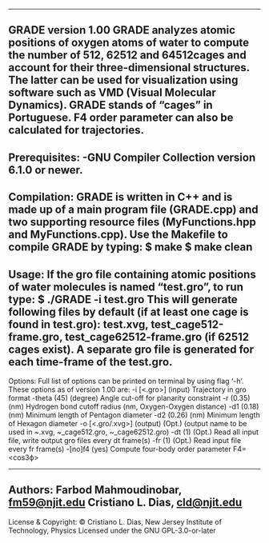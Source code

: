 ---------------------------------------------------------------------------------------------------------------------
GRADE 
**version 1.00** 
GRADE analyzes atomic positions of oxygen atoms of water to compute the number of 512, 62512 and 64512cages and account for their three-dimensional structures. The latter can be used for visualization using software such as VMD (Visual Molecular Dynamics). GRADE stands of “cages” in Portuguese. F4 order parameter can also be calculated for trajectories.
---------------------------------------------------------------------------------------------------------------------
Prerequisites: 
-GNU Compiler Collection  version 6.1.0 or newer.
---------------------------------------------------------------------------------------------------------------------
Compilation:
GRADE is written in C++ and is made up of a main program file (GRADE.cpp) and two supporting resource files (MyFunctions.hpp and MyFunctions.cpp). Use the Makefile to compile GRADE by typing: 
$ make
$ make clean
---------------------------------------------------------------------------------------------------------------------
Usage: 
If the gro file containing atomic positions of water molecules is named “test.gro”, to run type: 
$ ./GRADE -i test.gro 
This will generate following files by default (if at least one cage is found in test.gro): test.xvg, test_cage512-frame.gro, test_cage62512-frame.gro (if 62512 cages exist). A separate gro file is generated for each time-frame of the test.gro. 
---------------------------------------------------------------------------------------------------------------------
Options:
Full list of options can be printed on terminal by using flag ‘-h’. These options as of version 1.00 are:
-i 	[<.gro>] 	(input)
	Trajectory in gro format
-theta 	<int> 	(45) 	(degree)
	Angle cut-off for planarity constraint
-r 	<real> 	(0.35) 	(nm)
	Hydrogen bond cutoff radius 	(nm, Oxygen-Oxygen distance)
-d1 	<real> 	(0.18) 	(nm)
	Minimum length of Pentagon diameter
-d2 	<real> 	(0.26) 	(nm)
	Minimum length of Hexagon diameter
-o 	[<.gro/.xvg>] 	(output) 	 (Opt.)
	(output name to be used in ~.xvg, ~_cage512.gro, ~_cage62512.gro)
-dt 	<int> 	(1) 	(Opt.)
	Read all input file, write output gro files every dt frame(s)
-fr 	<int>	(1)	(Opt.)
	Read input file every fr frame(s)
-[no]f4 	(yes)
	Compute four-body order parameter F4=<cos3ф>


---------------------------------------------------------------------------------------------------------------------

Authors: 
Farbod Mahmoudinobar, fm59@njit.edu
Cristiano L. Dias, cld@njit.edu
---------------------------------------------------------------------------------------------------------------------
License & Copyright:
© Cristiano L. Dias, New Jersey Institute of Technology, Physics
Licensed under the GNU GPL-3.0-or-later



